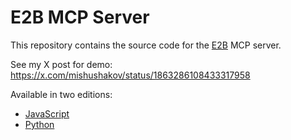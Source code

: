 # E2B MCP Server

This repository contains the source code for the [E2B](https://e2b.dev) MCP server.

See my X post for demo: https://x.com/mishushakov/status/1863286108433317958

Available in two editions:

- [JavaScript](js)
- [Python](python)
